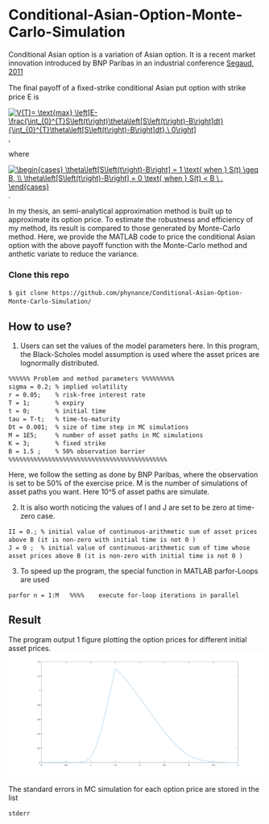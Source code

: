 # Conditional-Asian-Option-Monte-Carlo-Simulation
Conditional Asian option is a variation of Asian option. It is a recent market innovation introduced by BNP Paribas in an industrial conference [Segaud, 2011](https://docplayer.net/5409701-Equity-based-insurance-guarantees-conference-november-14-15-2011-chicago-il-alternative-solutions-for-variable-annuity-hedging.html) 

The ﬁnal payoﬀ of a ﬁxed-strike conditional Asian put option with strike price E is

<a href="https://www.codecogs.com/eqnedit.php?latex=V(T)=&space;\text{max}&space;\left[E-\frac{\int_{0}^{T}S\left(t\right)\theta\left[S\left(t\right)-B\right]dt}{\int_{0}^{T}\theta\left[S\left(t\right)-B\right]dt},\&space;0\right]" target="_blank"><img src="https://latex.codecogs.com/gif.latex?V(T)=&space;\text{max}&space;\left[E-\frac{\int_{0}^{T}S\left(t\right)\theta\left[S\left(t\right)-B\right]dt}{\int_{0}^{T}\theta\left[S\left(t\right)-B\right]dt},\&space;0\right]" title="V(T)= \text{max} \left[E-\frac{\int_{0}^{T}S\left(t\right)\theta\left[S\left(t\right)-B\right]dt}{\int_{0}^{T}\theta\left[S\left(t\right)-B\right]dt},\ 0\right]" /></a>,

where

<a href="https://www.codecogs.com/eqnedit.php?latex=\begin{cases}&space;\theta\left[S\left(t\right)-B\right]&space;=&space;1&space;\text{&space;when&space;}&space;S(t)&space;\geq&space;B,&space;\\&space;\theta\left[S\left(t\right)-B\right]&space;=&space;0&space;\text{&space;when&space;}&space;S(t)&space;<&space;B&space;\&space;.&space;\end{cases}" target="_blank"><img src="https://latex.codecogs.com/gif.latex?\begin{cases}&space;\theta\left[S\left(t\right)-B\right]&space;=&space;1&space;\text{&space;when&space;}&space;S(t)&space;\geq&space;B,&space;\\&space;\theta\left[S\left(t\right)-B\right]&space;=&space;0&space;\text{&space;when&space;}&space;S(t)&space;<&space;B&space;\&space;.&space;\end{cases}" title="\begin{cases} \theta\left[S\left(t\right)-B\right] = 1 \text{ when } S(t) \geq B, \\ \theta\left[S\left(t\right)-B\right] = 0 \text{ when } S(t) < B \ . \end{cases}" /></a> .

In my thesis, an semi-analytical approximation method is built up to approximate its option price. To estimate the robustness and efficiency of my method, its result is compared to those generated by Monte-Carlo method. Here, we provide the MATLAB code to price the conditional Asian option with the above payoff function with the Monte-Carlo method and anthetic variate to reduce the variance.


### Clone this repo
`$ git clone https://github.com/phynance/Conditional-Asian-Option-Monte-Carlo-Simulation/`

## How to use?
1. Users can set the values of the model parameters here. In this program, the Black-Scholes model assumption is used where the asset prices are lognormally distributed.

```
%%%%%% Problem and method parameters %%%%%%%%%
sigma = 0.2; % implied volatility
r = 0.05;    % risk-free interest rate
T = 1;       % expiry
t = 0;       % initial time
tau = T-t;   % time-to-maturity        
Dt = 0.001;  % size of time step in MC simulations 
M = 1E5;     % number of asset paths in MC simulations
K = 3;       % fixed strike    
B = 1.5 ;    % 50% observation barrier
%%%%%%%%%%%%%%%%%%%%%%%%%%%%%%%%%%%%%%%%%%%%
```
Here, we follow the setting as done by BNP Paribas, where the observation is set to be 50% of the exercise price. M is the number of simulations of asset paths you want. Here 10^5 of asset paths are simulate.


2. It is also worth noticing the values of I and J are set to be zero at time-zero case. 
```
II = 0.; % initial value of continuous-arithmetic sum of asset prices above B (it is non-zero with initial time is not 0 )
J = 0 ;  % initial value of continuous-arithmetic sum of time whose asset prices above B (it is non-zero with initial time is not 0 )
```


3. To speed up the program, the special function in MATLAB parfor-Loops are used
```
parfor n = 1:M   %%%%    execute for-loop iterations in parallel
```

## Result
The program output 1 figure plotting the option prices for different initial asset prices.
<img src="https://github.com/phynance/pricing-conditional-Asian-option-MC-method-/blob/master/result.png">

The standard errors in MC simulation for each option price are stored in the list 
```
stderr
```
